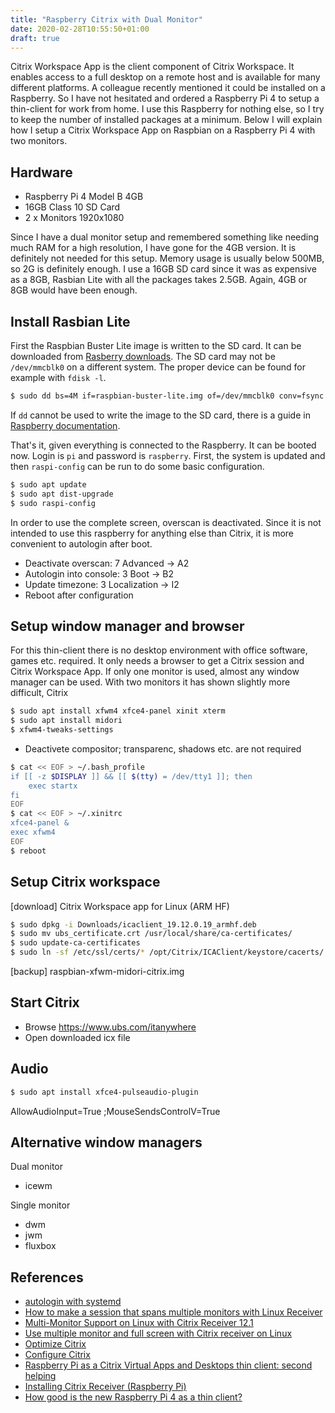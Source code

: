 ```yaml
---
title: "Raspberry Citrix with Dual Monitor"
date: 2020-02-28T10:55:50+01:00
draft: true
---
```


Citrix Workspace App is the client component of Citrix
Workspace. It enables access to a full desktop on a
remote host and is available for many different platforms.
A colleague recently mentioned it could be installed
on a Raspberry. So I have not hesitated and
ordered a Raspberry Pi 4 to setup a thin-client for
work from home. I use this Raspberry for nothing else,
so I try to keep the number of installed packages at
a minimum. Below I will explain how I setup a Citrix
Workspace App on Raspbian on a Raspberry Pi 4 with
two monitors.

## Hardware
- Raspberry Pi 4 Model B 4GB
- 16GB Class 10 SD Card
- 2 x Monitors 1920x1080

Since I have a dual monitor setup and remembered
something like needing much RAM for a high resolution,
I have gone for the 4GB version. It is definitely not
needed for this setup. Memory usage is usually below 500MB,
so 2G is definitely enough. I use a 16GB SD card since
it was as expensive as a 8GB, Rasbian Lite with all
the packages takes 2.5GB. Again, 4GB or 8GB would
have been enough.

## Install Rasbian Lite
First the Raspbian Buster Lite image is written to the
SD card. It can be downloaded from
[Rasberry downloads][raspi-download].
The SD card may not be `/dev/mmcblk0` on a different
system. The proper device can be found for example with
`fdisk -l`.


```bash
$ sudo dd bs=4M if=raspbian-buster-lite.img of=/dev/mmcblk0 conv=fsync status=progress
```

If `dd` cannot be used to write the image to
the SD card, there is a guide in
[Raspberry documentation][raspi-write-sdcard].

That's it, given everything is connected to the Raspberry.
It can be booted now. Login is `pi` and password is
`raspberry`. First, the system is updated and then
`raspi-config` can be run to do some basic
configuration.

```bash
$ sudo apt update
$ sudo apt dist-upgrade
$ sudo raspi-config
```
In order to use the complete screen, overscan is deactivated.
Since it is not intended to use this raspberry for anything
else than Citrix, it is more convenient to autologin after
boot.

- Deactivate overscan: 7 Advanced -> A2
- Autologin into console: 3 Boot -> B2
- Update timezone: 3 Localization -> I2
- Reboot after configuration

## Setup window manager and browser
For this thin-client there is no desktop environment
with office software, games etc. required. It only
needs a browser to get a Citrix session and Citrix
Workspace App. If only one monitor is used, almost any
window manager can be used. With two monitors it
has shown slightly more difficult, Citrix

```bash
$ sudo apt install xfwm4 xfce4-panel xinit xterm
$ sudo apt install midori
$ xfwm4-tweaks-settings
```
- Deactivete compositor; transparenc, shadows etc. are not required

```bash
$ cat << EOF > ~/.bash_profile
if [[ -z $DISPLAY ]] && [[ $(tty) = /dev/tty1 ]]; then
    exec startx
fi
EOF
$ cat << EOF > ~/.xinitrc
xfce4-panel &
exec xfwm4
EOF
$ reboot
```

## Setup Citrix workspace

[download] Citrix Workspace app for Linux (ARM HF)

```bash
$ sudo dpkg -i Downloads/icaclient_19.12.0.19_armhf.deb
$ sudo mv ubs_certificate.crt /usr/local/share/ca-certificates/
$ sudo update-ca-certificates
$ sudo ln -sf /etc/ssl/certs/* /opt/Citrix/ICAClient/keystore/cacerts/
```

[backup] raspbian-xfwm-midori-citrix.img

## Start Citrix
- Browse https://www.ubs.com/itanywhere
- Open downloaded icx file

## Audio
```bash
$ sudo apt install xfce4-pulseaudio-plugin
```
AllowAudioInput=True
;MouseSendsControlV=True


## Alternative window managers
Dual monitor
- icewm

Single monitor
- dwm
- jwm
- fluxbox

## References
- [autologin with systemd](https://unix.stackexchange.com/questions/42359/how-can-i-autologin-to-desktop-with-systemd)
- [How to make a session that spans multiple monitors with Linux Receiver](https://support.citrix.com/article/CTX209485)
- [Multi-Monitor Support on Linux with Citrix Receiver 12.1](https://discussions.citrix.com/topic/310423-multi-monitor-support-on-linux-with-citrix-receiver-121/#comment-1669828)
- [Use multiple monitor and full screen with Citrix receiver on Linux](https://arsenicks.wordpress.com/2019/01/30/use-multiple-monitor-and-full-screen-with-citrix-receiver-on-linux/)
- [Optimize Citrix](https://docs.citrix.com/en-us/receiver/linux/current-release/optimize.html)
- [Configure Citrix](https://docs.citrix.com/en-us/citrix-workspace-app-for-linux/configure-xenapp.html)
- [Raspberry Pi as a Citrix Virtual Apps and Desktops thin client: second helping](https://www.citrix.com/blogs/2018/11/30/raspberry-pi-as-a-citrix-virtual-apps-and-desktops-thin-client-second-helping/)
- [Installing Citrix Receiver (Raspberry Pi)](https://geektechstuff.com/2018/06/24/installing-citrix-receiver-raspberry-pi/)
- [How good is the new Raspberry Pi 4 as a thin client?](https://www.citrix.com/blogs/2019/07/08/how-good-is-the-new-raspberry-pi-4-as-a-thin-client/)



[raspi-download]: https://www.raspberrypi.org/downloads/raspbian/
[raspi-write-sdcard]: https://www.raspberrypi.org/documentation/installation/installing-images/README.md
